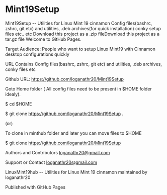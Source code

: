 # Mint19Setup


Mint19Setup -- Utilities for Linux Mint 19 cinnamon
Config files(bashrc, zshrc, git etc) and utilities, .deb archives(for quick installation) conky setup files etc.. etc
Download this project as a .zip fileDownload this project as a tar.gz file
Welcome to GitHub Pages.

Target Audience: People who want to setup Linux Mint19 with Cinnamon desktop configurations quickly

URL Contains Config files(bashrc, zshrc, git etc) and utilities, .deb archives, conky files etc

Github URL: https://github.com/loganathr20/Mint19Setup

Goto Home folder ( All config files need to be present in $HOME folder idealy).

$ cd $HOME

$ git clone https://github.com/loganathr20/Mint19Setup .

(or)

To clone in minthub folder and later you can move files to $HOME

$ git clone https://github.com/loganathr20/Mint19Setup

Authors and Contributors
loganathr20@gmail.com

Support or Contact
loganathr20@gmail.com

LinuxMint19hub -- Utilities for Linux Mint 19 cinnamon maintained by loganathr20

Published with GitHub Pages



